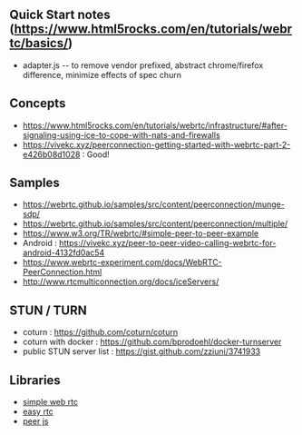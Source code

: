 ## Quick Start notes (https://www.html5rocks.com/en/tutorials/webrtc/basics/)

* adapter.js  -- to remove vendor prefixed, abstract chrome/firefox difference, minimize effects of spec churn

## Concepts 
* https://www.html5rocks.com/en/tutorials/webrtc/infrastructure/#after-signaling-using-ice-to-cope-with-nats-and-firewalls
* https://vivekc.xyz/peerconnection-getting-started-with-webrtc-part-2-e426b08d1028 : Good!

## Samples 
* https://webrtc.github.io/samples/src/content/peerconnection/munge-sdp/
* https://webrtc.github.io/samples/src/content/peerconnection/multiple/
* https://www.w3.org/TR/webrtc/#simple-peer-to-peer-example
* Android : https://vivekc.xyz/peer-to-peer-video-calling-webrtc-for-android-4132fd0ac54
* https://www.webrtc-experiment.com/docs/WebRTC-PeerConnection.html
* http://www.rtcmulticonnection.org/docs/iceServers/


## STUN / TURN 
* coturn : https://github.com/coturn/coturn
* coturn with docker : https://github.com/bprodoehl/docker-turnserver
* public STUN server list : https://gist.github.com/zziuni/3741933


## Libraries 
* [simple web rtc](https://github.com/andyet/SimpleWebRTC)
* [easy rtc](https://github.com/priologic/easyrtc)
* [peer js](https://github.com/peers/peerjs)

